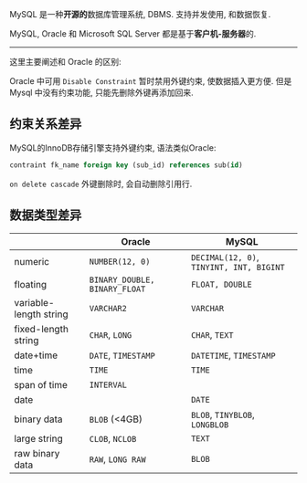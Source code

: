 MySQL 是一种**开源的**数据库管理系统, DBMS. 支持并发使用, 和数据恢复.

MySQL, Oracle 和 Microsoft SQL Server 都是基于**客户机-服务器**的.

***

这里主要阐述和 Oracle 的区别:

Oracle 中可用 `Disable Constraint` 暂时禁用外键约束, 使数据插入更方便. 但是Mysql 中没有约束功能, 只能先删除外键再添加回来.

## 约束关系差异

MySQL的InnoDB存储引擎支持外键约束, 语法类似Oracle:
```sql
contraint fk_name foreign key (sub_id) references sub(id)
```

`on delete cascade` 外键删除时, 会自动删除引用行.

## 数据类型差异

|                        | Oracle                        | MySQL                                    |
| ---------------------- | ----------------------------- | ---------------------------------------- |
| numeric                | `NUMBER(12, 0)`               | `DECIMAL(12, 0)`, `TINYINT, INT, BIGINT` |
| floating               | `BINARY_DOUBLE, BINARY_FLOAT` | `FLOAT, DOUBLE`                          |
| variable-length string | `VARCHAR2`                    | `VARCHAR`                                |
| fixed-length string    | `CHAR`, `LONG`                | `CHAR`, `TEXT`                           |
| date+time              | `DATE`, `TIMESTAMP`           | `DATETIME`, `TIMESTAMP`                  |
| time                   | `TIME`                        | `TIME`                                   |
| span of time           | `INTERVAL`                    |                                          |
| date                   |                               | `DATE`                                   |
| binary data            | `BLOB` (<4GB)                 | `BLOB`, `TINYBLOB`, `LONGBLOB`           |
| large string           | `CLOB`, `NCLOB`               | `TEXT`                                   |
| raw binary data        | `RAW`, `LONG RAW`             | `BLOB`                                         |

